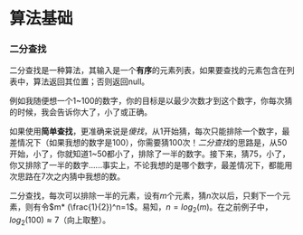 # 算法基础

### 二分查找

二分查找是一种算法，其输入是一个**有序**的元素列表，如果要查找的元素包含在列表中，算法返回其位置；否则返回null。

例如我随便想一个1~100的数字，你的目标是以最少次数才到这个数字，你每次猜的时候，我会告诉你大了，小了或正确。

如果使用**简单查找**，更准确来说是*傻找*，从1开始猜，每次只能排除一个数字，最差情况下（如果我想的数字是100），你需要猜100次！*二分查找*的思路是，从50开始，小了，你就知道1~50都小了，排除了一半的数字。接下来，猜75，小了，你又排除了一半的数字......事实上，不论我想的是哪个数字，最差情况下，都能用次思路在7次之内猜中我想的数。

二分查找，每次可以排除一半的元素，设有$m$个元素，猜$n$次以后，只剩下一个元素，则有令$m* (\frac{1}{2})^n=1$。易知，$n=log_2(m)$。在之前例子中，$log_2(100)\approx7$（向上取整）。

